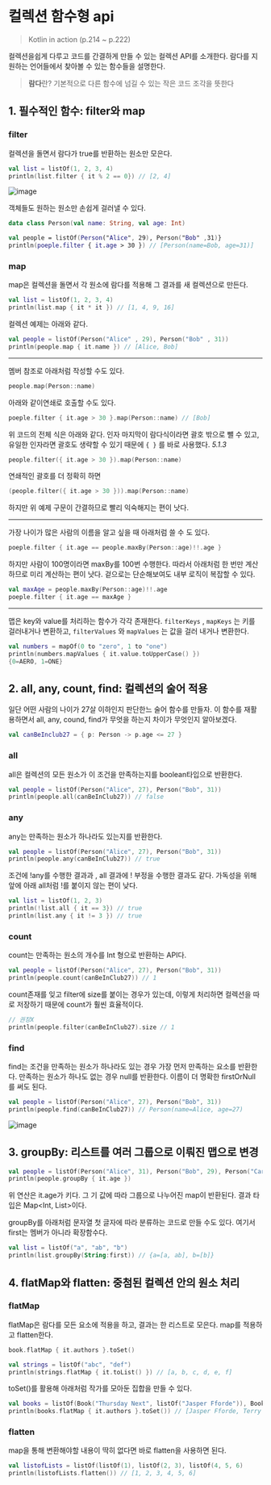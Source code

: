 # 컬렉션 함수형 api

> Kotlin in action (p.214 ~ p.222)

컬렉션을쉽게 다루고 코드를 간결하게 만들 수 있는 컬렉션 API를 소개한다.
람다를 지원하는 언어들에서 찾아볼 수 있는 함수들을 설명한다.

> **람다**란?
> 기본적으로 다른 함수에 넘길 수 있는 작은 코드 조각을 뜻한다

## 1. 필수적인 함수: filter와 map
### filter
컬렉션을 돌면서 람다가 true를 반환하는 원소만 모은다.

```kotlin
val list = listOf(1, 2, 3, 4) 
println(list.filter { it % 2 == 0}) // [2, 4]
```
![image](https://github.com/user-attachments/assets/c7882fb4-cb45-4954-83aa-04f3aed14046)


객체들도 원하는 원소만 손쉽게 걸러낼 수 있다.
```kotlin
data class Person(val name: String, val age: Int)

val people = listOf(Person("Alice", 29), Person("Bob" ,31)}
println(poeple.filter { it.age > 30 }) // [Person(name=Bob, age=31)]
```


### map
map은 컬렉션을 돌면서 각 원소에 람다를 적용해 그 결과를 새 컬렉션으로 만든다.

```kotlin
val list = listOf(1, 2, 3, 4)
println(list.map { it * it }) // [1, 4, 9, 16]
```

컬렉션 예제는 아래와 같다.
```kotlin
val people = listOf(Person("Alice" , 29), Person("Bob" , 31))
println(people.map { it.name }) // [Alice, Bob]
```

---
멤버 참조로 아래처럼 작성할 수도 있다.
```kotlin
people.map(Person::name)
```

아래와 같이연쇄로 호출할 수도 있다.
```kotlin
poeple.filter { it.age > 30 }.map(Person::name) // [Bob]
```

위 코드의 전체 식은 아래와 같다.
인자 마지막이 람다식이라면 괄호 밖으로 뺄 수 있고, 유일한 인자라면 괄호도 생략할 수 있기 때문에 `{ }` 를 바로 사용했다. _5.1.3_
```kotlin
people.filter({ it.age > 30 }).map(Person::name)
```

연쇄적인 괄호를 더 정확히 하면
```kotlin
(people.filter({ it.age > 30 })).map(Person::name)
```
하지만 위 예제 구문이 간결하므로 빨리 익숙해지는 편이 낫다.

---

가장 나이가 많은 사람의 이름을 알고 싶을 때 아래처럼 쓸 수 도 있다.

```kotlin
poeple.filter { it.age == people.maxBy(Person::age)!!.age }
````
하지만 사람이 100명이라면 maxBy를 100번 수행한다.
따라서 아래처럼 한 번만 계산하므로 미리 계산하는 편이 낫다. 겉으로는 단순해보여도 내부 로직이 복잡할 수 있다.

```kotlin
val maxAge = people.maxBy(Person::age)!!.age 
poeple.filter { it.age == maxAge }
````

---

맵은 key와 value를 처리하는 함수가 각각 존재한다.
`filterKeys` , `mapKeys` 는 키를 걸러내거나 변환하고, `filterValues` 와 `mapValues` 는 값을 걸러 내거나 변환한다.

```kotlin
val numbers = mapOf(0 to "zero", 1 to "one")
println(numbers.mapValues { it.value.toUpperCase() })
{0=AERO, 1=ONE}
```


## 2. all, any, count, find: 컬렉션의 술어 적용

일단 어떤 사람의 나이가 27살 이하인지 판단한느 술어 함수를 만들자.
이 함수를 재활용하면서 all, any, cound, find가 무엇을 하는지 차이가 무엇인지 알아보겠다.

```kotlin
val canBeInclub27 = { p: Person -> p.age <= 27 }
```

### all

all은 컬렉션의 모든 원소가 이 조건을 만족하는지를 boolean타입으로 반환한다.

```kotlin
val people = listOf(Person("Alice", 27), Person("Bob", 31))
println(people.all(canBeInClub27)) // false
```

### any

any는 만족하는 원소가 하나라도 있는지를 반환한다.

```kotlin
val people = listOf(Person("Alice", 27), Person("Bob", 31))
println(people.any(canBeInClub27)) // true
```


조건에 !any를 수행한 결과과 , all 결과에 ! 부정을 수행한 결과도 같다.
가독성을 위해 앞에 아래 all처럼 !를 붙이지 않는 편이 낮다.

```kotlin
val list = listOf(1, 2, 3)
println(!list.all { it == 3}) // true
println(list.any { it != 3 }) // true
```

### count

count는 만족하는 원소의 개수를 Int 형으로 반환하는 API다.

```kotlin
val people = listOf(Person("Alice", 27), Person("Bob", 31))
println(people.count(canBeInClub27)) // 1
```

count존재를 잊고 filter에 size를 붙이는 경우가 있는데, 이렇게 처리하면 컬렉션을 따로 저장하기 때문에 count가 훨씬 효율적이다.

```kotlin
// 권장X
println(people.filter(canBeInClub27).size // 1
```

### find

find는 조건을 만족하는 원소가 하나라도 있는 경우 가장 먼저 만족하는 요소를 반환한다.
만족하는 원소가 하나도 없는 경우 null를 반환한다.
이름이 더 명확한 firstOrNull 를 써도 된다.

```kotlin
val people = listOf(Person("Alice", 27), Person("Bob", 31))
println(people.find(canBeInClub27)) // Person(name=Alice, age=27)
```
![image](https://github.com/user-attachments/assets/85056fc6-7a49-4b25-bd1e-c1e55f4147df)


## 3. groupBy: 리스트를 여러 그룹으로 이뤄진 맵으로 변경

```kotlin
val people = listOf(Person("Alice", 31), Person("Bob", 29), Person("Carol", 31))
println(people.groupBy { it.age })
```

위 연산은 it.age가 키다. 그 기 값에 따라 그룹으로 나누어진 map이 반환된다.
결과 타입은 Map<Int, List<Person>>이다.


groupBy를 아래처럼 문자열 첫 글자에 따라 분류하는 코드로 만들 수도 있다.
여기서 first는 멤버가 아니라 확장함수다.

```kotlin
val list = listOf("a", "ab", "b")
println(list.groupBy(String:first)) // {a=[a, ab], b=[b]}
```

## 4. flatMap와 flatten: 중첨된 컬렉션 안의 원소 처리

### flatMap

flatMap은 람다를 모든 요소에 적용을 하고, 결과는 한 리스트로 모은다.
map를 적용하고 flatten한다.

```kotlin
book.flatMap { it.authors }.toSet()
```

```kotlin
val strings = listOf("abc", "def")
println(strings.flatMap { it.toList() }) // [a, b, c, d, e, f]
```

toSet()를 활용해 아래처럼 작가를 모아둔 집합을 만들 수 있다.

```kotlin
val books = listOf(Book("Thursday Next", listOf("Jasper Fforde")), Book("Mort", listOf("TerryPratchett")), Book("Good Omens", listOf("Terry Pratchett", "Neil Gaiman")))
println(books.flatMap { it.authors }.toSet()) // [Jasper Fforde, Terry Pratchett, Neil Gaiman]
```

### flatten

map을 통해 변환해야할 내용이 딱히 없다면 바로 flatten을 사용하면 된다.

```kotlin
val listofLists = listOf(listOf(1), listOf(2, 3), listOf(4, 5, 6)
println(listofLists.flatten()) // [1, 2, 3, 4, 5, 6]
```

